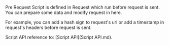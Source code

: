 Pre Request Script is defined in Request which run before request is sent. You can prepare some data and modify request in here.

For example, you can add a hash sign to request's url or add a timestamp in request's headers before request is sent.

Script API reference to: [Script API](Script API.md).